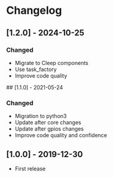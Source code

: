 # Changelog

## [1.2.0] - 2024-10-25

### Changed

- Migrate to Cleep components
- Use task_factory
- Improve code quality


## [1.1.0] - 2021-05-24

### Changed

- Migration to python3
- Update after core changes
- Update after gpios changes
- Improve code quality and confidence

## [1.0.0] - 2019-12-30

- First release

